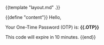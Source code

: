 {{template "layout.md" .}}

{{define "content"}}
Hello,

Your One-Time Password (OTP) is: **{{.OTP}}**

This code will expire in 10 minutes.
{{end}}
